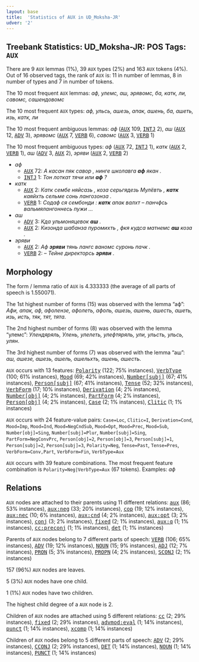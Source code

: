 ```yaml
---
layout: base
title:  'Statistics of AUX in UD_Moksha-JR'
udver: '2'
---
```


## Treebank Statistics: UD_Moksha-JR: POS Tags: `AUX`

There are 9 `AUX` lemmas (1%), 39 `AUX` types (2%) and 163 `AUX` tokens (4%).
Out of 16 observed tags, the rank of `AUX` is: 11 in number of lemmas, 8 in number of types and 7 in number of tokens.

The 10 most frequent `AUX` lemmas: <em>аф, улемс, аш, эрявомс, ба, катк, ли, савомс, сашендовомс</em>

The 10 most frequent `AUX` types:  <em>аф, ульсь, ашезь, апак, ашень, ба, ашеть, изь, катк, ли</em>

The 10 most frequent ambiguous lemmas: <em>аф</em> (<tt><a href="mdf_jr-pos-AUX.html">AUX</a></tt> 109, <tt><a href="mdf_jr-pos-INTJ.html">INTJ</a></tt> 2), <em>аш</em> (<tt><a href="mdf_jr-pos-AUX.html">AUX</a></tt> 12, <tt><a href="mdf_jr-pos-ADV.html">ADV</a></tt> 3), <em>эрявомс</em> (<tt><a href="mdf_jr-pos-AUX.html">AUX</a></tt> 7, <tt><a href="mdf_jr-pos-VERB.html">VERB</a></tt> 6), <em>савомс</em> (<tt><a href="mdf_jr-pos-AUX.html">AUX</a></tt> 3, <tt><a href="mdf_jr-pos-VERB.html">VERB</a></tt> 1)

The 10 most frequent ambiguous types:  <em>аф</em> (<tt><a href="mdf_jr-pos-AUX.html">AUX</a></tt> 72, <tt><a href="mdf_jr-pos-INTJ.html">INTJ</a></tt> 1), <em>катк</em> (<tt><a href="mdf_jr-pos-AUX.html">AUX</a></tt> 2, <tt><a href="mdf_jr-pos-VERB.html">VERB</a></tt> 1), <em>аш</em> (<tt><a href="mdf_jr-pos-ADV.html">ADV</a></tt> 3, <tt><a href="mdf_jr-pos-AUX.html">AUX</a></tt> 2), <em>эряви</em> (<tt><a href="mdf_jr-pos-AUX.html">AUX</a></tt> 2, <tt><a href="mdf_jr-pos-VERB.html">VERB</a></tt> 2)


* <em>аф</em>
  * <tt><a href="mdf_jr-pos-AUX.html">AUX</a></tt> 72: <em>А касан пяк савор , нинге школавга <b>аф</b> якан .</em>
  * <tt><a href="mdf_jr-pos-INTJ.html">INTJ</a></tt> 1: <em>Тон лоткат тячи или <b>аф</b> ?</em>
* <em>катк</em>
  * <tt><a href="mdf_jr-pos-AUX.html">AUX</a></tt> 2: <em>Катк сембе няйсазь , коза серьгядезь Мулёвть , <b>катк</b> каяйхть сельме сонь лангозонза .</em>
  * <tt><a href="mdf_jr-pos-VERB.html">VERB</a></tt> 1: <em>Содаф ся сембонди : <b>катк</b> апак валхт – панчфсь вальмялангоннесь пужи ...</em>
* <em>аш</em>
  * <tt><a href="mdf_jr-pos-ADV.html">ADV</a></tt> 3: <em>Кда ульмоняцевок <b>аш</b> .</em>
  * <tt><a href="mdf_jr-pos-AUX.html">AUX</a></tt> 2: <em>Кизонда шабанза пуромихть , фкя кудса матнемс <b>аш</b> коза .</em>
* <em>эряви</em>
  * <tt><a href="mdf_jr-pos-AUX.html">AUX</a></tt> 2: <em>Аф <b>эряви</b> тянь лангс ваномс суронь пачк .</em>
  * <tt><a href="mdf_jr-pos-VERB.html">VERB</a></tt> 2: <em>– Тейне директорсь <b>эряви</b> .</em>

## Morphology

The form / lemma ratio of `AUX` is 4.333333 (the average of all parts of speech is 1.550071).

The 1st highest number of forms (15) was observed with the lemma “аф”: <em>Афи, апак, аф, афолензе, афолеть, афоль, ашезь, ашень, ашесть, ашеть, изь, исть, тяк, тят, тята</em>.

The 2nd highest number of forms (8) was observed with the lemma “улемс”: <em>Улендяряль, Улень, улелеть, улефтяряль, ули, ульсть, ульсь, улян</em>.

The 3rd highest number of forms (7) was observed with the lemma “аш”: <em>аш, ашезе, ашезь, ашель, ашельхть, ашень, ашесть</em>.

`AUX` occurs with 13 features: <tt><a href="mdf_jr-feat-Polarity.html">Polarity</a></tt> (122; 75% instances), <tt><a href="mdf_jr-feat-VerbType.html">VerbType</a></tt> (100; 61% instances), <tt><a href="mdf_jr-feat-Mood.html">Mood</a></tt> (69; 42% instances), <tt><a href="mdf_jr-feat-Number-subj.html">Number[subj]</a></tt> (67; 41% instances), <tt><a href="mdf_jr-feat-Person-subj.html">Person[subj]</a></tt> (67; 41% instances), <tt><a href="mdf_jr-feat-Tense.html">Tense</a></tt> (52; 32% instances), <tt><a href="mdf_jr-feat-VerbForm.html">VerbForm</a></tt> (17; 10% instances), <tt><a href="mdf_jr-feat-Derivation.html">Derivation</a></tt> (4; 2% instances), <tt><a href="mdf_jr-feat-Number-obj.html">Number[obj]</a></tt> (4; 2% instances), <tt><a href="mdf_jr-feat-PartForm.html">PartForm</a></tt> (4; 2% instances), <tt><a href="mdf_jr-feat-Person-obj.html">Person[obj]</a></tt> (4; 2% instances), <tt><a href="mdf_jr-feat-Case.html">Case</a></tt> (2; 1% instances), <tt><a href="mdf_jr-feat-Clitic.html">Clitic</a></tt> (1; 1% instances)

`AUX` occurs with 24 feature-value pairs: `Case=Loc`, `Clitic=I`, `Derivation=Cond`, `Mood=Imp`, `Mood=Ind`, `Mood=NegCndSub`, `Mood=Opt`, `Mood=Prec`, `Mood=Sub`, `Number[obj]=Sing`, `Number[subj]=Plur`, `Number[subj]=Sing`, `PartForm=NegConvPrc`, `Person[obj]=2`, `Person[obj]=3`, `Person[subj]=1`, `Person[subj]=2`, `Person[subj]=3`, `Polarity=Neg`, `Tense=Past`, `Tense=Pres`, `VerbForm=Conv,Part`, `VerbForm=Fin`, `VerbType=Aux`

`AUX` occurs with 39 feature combinations.
The most frequent feature combination is `Polarity=Neg|VerbType=Aux` (67 tokens).
Examples: <em>аф</em>


## Relations

`AUX` nodes are attached to their parents using 11 different relations: <tt><a href="mdf_jr-dep-aux.html">aux</a></tt> (86; 53% instances), <tt><a href="mdf_jr-dep-aux-neg.html">aux:neg</a></tt> (33; 20% instances), <tt><a href="mdf_jr-dep-cop.html">cop</a></tt> (19; 12% instances), <tt><a href="mdf_jr-dep-aux-nec.html">aux:nec</a></tt> (10; 6% instances), <tt><a href="mdf_jr-dep-aux-cnd.html">aux:cnd</a></tt> (4; 2% instances), <tt><a href="mdf_jr-dep-aux-opt.html">aux:opt</a></tt> (3; 2% instances), <tt><a href="mdf_jr-dep-conj.html">conj</a></tt> (3; 2% instances), <tt><a href="mdf_jr-dep-fixed.html">fixed</a></tt> (2; 1% instances), <tt><a href="mdf_jr-dep-aux-q.html">aux:q</a></tt> (1; 1% instances), <tt><a href="mdf_jr-dep-cc-preconj.html">cc:preconj</a></tt> (1; 1% instances), <tt><a href="mdf_jr-dep-det.html">det</a></tt> (1; 1% instances)

Parents of `AUX` nodes belong to 7 different parts of speech: <tt><a href="mdf_jr-pos-VERB.html">VERB</a></tt> (106; 65% instances), <tt><a href="mdf_jr-pos-ADV.html">ADV</a></tt> (19; 12% instances), <tt><a href="mdf_jr-pos-NOUN.html">NOUN</a></tt> (15; 9% instances), <tt><a href="mdf_jr-pos-ADJ.html">ADJ</a></tt> (12; 7% instances), <tt><a href="mdf_jr-pos-PRON.html">PRON</a></tt> (5; 3% instances), <tt><a href="mdf_jr-pos-PROPN.html">PROPN</a></tt> (4; 2% instances), <tt><a href="mdf_jr-pos-SCONJ.html">SCONJ</a></tt> (2; 1% instances)

157 (96%) `AUX` nodes are leaves.

5 (3%) `AUX` nodes have one child.

1 (1%) `AUX` nodes have two children.

The highest child degree of a `AUX` node is 2.

Children of `AUX` nodes are attached using 5 different relations: <tt><a href="mdf_jr-dep-cc.html">cc</a></tt> (2; 29% instances), <tt><a href="mdf_jr-dep-fixed.html">fixed</a></tt> (2; 29% instances), <tt><a href="mdf_jr-dep-advmod-eval.html">advmod:eval</a></tt> (1; 14% instances), <tt><a href="mdf_jr-dep-punct.html">punct</a></tt> (1; 14% instances), <tt><a href="mdf_jr-dep-xcomp.html">xcomp</a></tt> (1; 14% instances)

Children of `AUX` nodes belong to 5 different parts of speech: <tt><a href="mdf_jr-pos-ADV.html">ADV</a></tt> (2; 29% instances), <tt><a href="mdf_jr-pos-CCONJ.html">CCONJ</a></tt> (2; 29% instances), <tt><a href="mdf_jr-pos-DET.html">DET</a></tt> (1; 14% instances), <tt><a href="mdf_jr-pos-NOUN.html">NOUN</a></tt> (1; 14% instances), <tt><a href="mdf_jr-pos-PUNCT.html">PUNCT</a></tt> (1; 14% instances)

